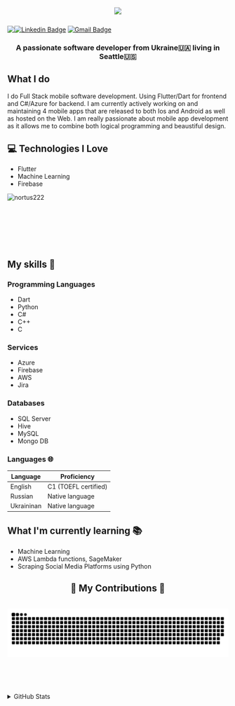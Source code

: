 <h1 align="center">
    <img src="https://readme-typing-svg.herokuapp.com?font=DM+Sans&size=35&duration=4000&pause=1000&color=2B56F7&center=true&vCenter=true&random=false&width=500&height=70&lines=Hi+There!+👋;I'm+Ihor+Sherstiuk" />
</h1>

[![Linkedin Badge](https://img.shields.io/badge/-Ihor_Sherstiuk-blue?style=flat-square&logo=Linkedin&logoColor=white&link=https://www.linkedin.com/in/ihor-sherstiuk)](https://www.linkedin.com/in/ihor-sherstiuk) [![Gmail Badge](https://img.shields.io/badge/-Gmail-c14438?style=flat-square&logo=Gmail&logoColor=white&link=mailto:ihor.sherstiuk1@gmail.com)](mailto:ihor.sherstiuk1@gmail.com) <img align="left" src="https://visitor-badge.laobi.icu/badge?page_id=Nortus222.nortus222" />

<h3 align="center">A passionate software developer from Ukraine🇺🇦 living in Seattle🇺🇸 </h3>

## What I do
I do Full Stack mobile software development. Using Flutter/Dart for frontend and C#/Azure for backend. I am currently actively working on and maintaining 4 mobile apps that are released to both Ios and Android as well as hosted on the Web. I am really passionate about mobile app development as it allows me to combine both logical programming and beaustiful design.

## :computer: Technologies I Love
* Flutter
* Machine Learning
* Firebase

<a><img align="left" src="https://github-readme-stats.vercel.app/api/top-langs?username=nortus222&show_icons=true&locale=en&layout=compact" alt="nortus222" /></a>
<br/><br/><br/><br/><br/><br/><br/>

## My skills 📜

### Programming Languages
 - Dart
 - Python 
 - C#  
 - C++  
 - C

### Services
 - Azure
 - Firebase
 - AWS
 - Jira

### Databases
 - SQL Server
 - Hive
 - MySQL
 - Mongo DB

### Languages 🌐

| Language      | Proficiency                                                               |
| ------------- | ------------------------------------------------------------------------- |
| English       | C1 (TOEFL certified)                                                      |
| Russian       | Native language                                                           |
| Ukraininan    | Native language                                                           |

## What I'm currently learning 📚

- Machine Learning
- AWS Lambda functions, SageMaker
- Scraping Social Media Platforms using Python

<div align="center">
  <h2>🐍 My Contributions 🐍</h2>
  <br>
  <img alt="snake eating my contributions" src="https://raw.githubusercontent.com/Nortus222/nortus222/output/github-contribution-grid-snake.svg" />
  
  <br/><br/><br/>
</div>

<details>
<summary>
  GitHub Stats
</summary>
<br>
<div align=center>
<img align="center" src="https://github-readme-streak-stats.herokuapp.com/?user=nortus222&count_private=true&border_radius=10" alt="nortus222" />
<img align="center" src="https://github-readme-stats.vercel.app/api?username=nortus222&count_private=true&show_icons=true&locale=en&border_radius=10" alt="nortus222" />
</div>



